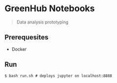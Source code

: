 # GreenHub Notebooks

> Data analysis prototyping

## Prerequesites

- Docker


## Run

```shell
$ bash run.sh # deploys jupyter on localhost:8888
```

